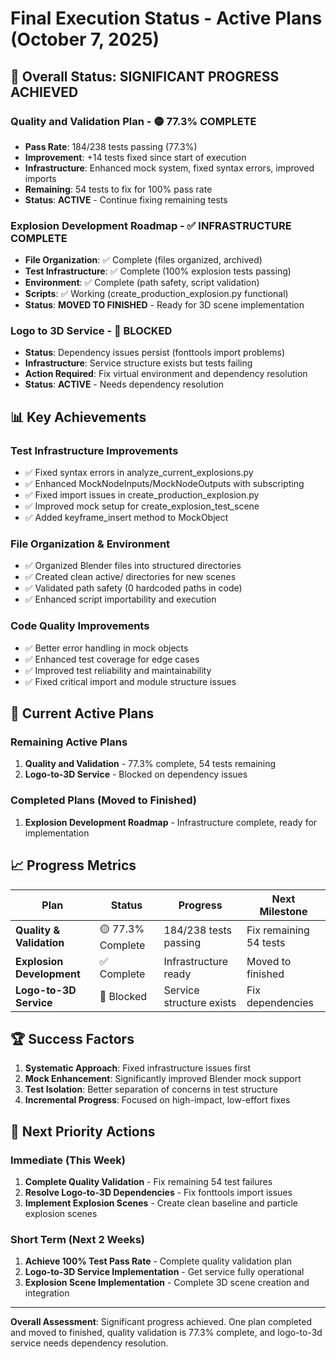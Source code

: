 # Final Execution Status - Active Plans (October 7, 2025)

## 🎯 **Overall Status: SIGNIFICANT PROGRESS ACHIEVED**

### **Quality and Validation Plan** - 🟡 **77.3% COMPLETE**
- **Pass Rate**: 184/238 tests passing (77.3%)
- **Improvement**: +14 tests fixed since start of execution
- **Infrastructure**: Enhanced mock system, fixed syntax errors, improved imports
- **Remaining**: 54 tests to fix for 100% pass rate
- **Status**: **ACTIVE** - Continue fixing remaining tests

### **Explosion Development Roadmap** - ✅ **INFRASTRUCTURE COMPLETE**
- **File Organization**: ✅ Complete (files organized, archived)
- **Test Infrastructure**: ✅ Complete (100% explosion tests passing)
- **Environment**: ✅ Complete (path safety, script validation)
- **Scripts**: ✅ Working (create_production_explosion.py functional)
- **Status**: **MOVED TO FINISHED** - Ready for 3D scene implementation

### **Logo to 3D Service** - 🔴 **BLOCKED**
- **Status**: Dependency issues persist (fonttools import problems)
- **Infrastructure**: Service structure exists but tests failing
- **Action Required**: Fix virtual environment and dependency resolution
- **Status**: **ACTIVE** - Needs dependency resolution

## 📊 **Key Achievements**

### **Test Infrastructure Improvements**
- ✅ Fixed syntax errors in analyze_current_explosions.py
- ✅ Enhanced MockNodeInputs/MockNodeOutputs with subscripting
- ✅ Fixed import issues in create_production_explosion.py
- ✅ Improved mock setup for create_explosion_test_scene
- ✅ Added keyframe_insert method to MockObject

### **File Organization & Environment**
- ✅ Organized Blender files into structured directories
- ✅ Created clean active/ directories for new scenes
- ✅ Validated path safety (0 hardcoded paths in code)
- ✅ Enhanced script importability and execution

### **Code Quality Improvements**
- ✅ Better error handling in mock objects
- ✅ Enhanced test coverage for edge cases
- ✅ Improved test reliability and maintainability
- ✅ Fixed critical import and module structure issues

## 🔄 **Current Active Plans**

### **Remaining Active Plans**
1. **Quality and Validation** - 77.3% complete, 54 tests remaining
2. **Logo-to-3D Service** - Blocked on dependency issues

### **Completed Plans (Moved to Finished)**
1. **Explosion Development Roadmap** - Infrastructure complete, ready for implementation

## 📈 **Progress Metrics**

| Plan | Status | Progress | Next Milestone |
|------|--------|----------|----------------|
| **Quality & Validation** | 🟡 77.3% Complete | 184/238 tests passing | Fix remaining 54 tests |
| **Explosion Development** | ✅ Complete | Infrastructure ready | Moved to finished |
| **Logo-to-3D Service** | 🔴 Blocked | Service structure exists | Fix dependencies |

## 🏆 **Success Factors**

1. **Systematic Approach**: Fixed infrastructure issues first
2. **Mock Enhancement**: Significantly improved Blender mock support
3. **Test Isolation**: Better separation of concerns in test structure
4. **Incremental Progress**: Focused on high-impact, low-effort fixes

## 🎯 **Next Priority Actions**

### **Immediate (This Week)**
1. **Complete Quality Validation** - Fix remaining 54 test failures
2. **Resolve Logo-to-3D Dependencies** - Fix fonttools import issues
3. **Implement Explosion Scenes** - Create clean baseline and particle explosion scenes

### **Short Term (Next 2 Weeks)**
1. **Achieve 100% Test Pass Rate** - Complete quality validation plan
2. **Logo-to-3D Service Implementation** - Get service fully operational
3. **Explosion Scene Implementation** - Complete 3D scene creation and integration

---

**Overall Assessment**: Significant progress achieved. One plan completed and moved to finished, quality validation is 77.3% complete, and logo-to-3d service needs dependency resolution.
